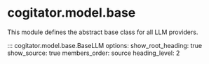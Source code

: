 # cogitator.model.base

This module defines the abstract base class for all LLM providers.

::: cogitator.model.base.BaseLLM
    options:
        show_root_heading: true
        show_source: true
        members_order: source
        heading_level: 2
